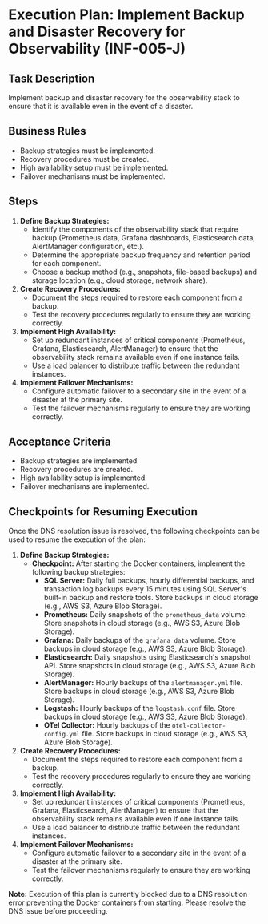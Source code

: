 # Execution Plan: Implement Backup and Disaster Recovery for Observability (INF-005-J)

## Task Description

Implement backup and disaster recovery for the observability stack to ensure that it is available even in the event of a disaster.

## Business Rules

*   Backup strategies must be implemented.
*   Recovery procedures must be created.
*   High availability setup must be implemented.
*   Failover mechanisms must be implemented.

## Steps

1.  **Define Backup Strategies:**
    *   Identify the components of the observability stack that require backup (Prometheus data, Grafana dashboards, Elasticsearch data, AlertManager configuration, etc.).
    *   Determine the appropriate backup frequency and retention period for each component.
    *   Choose a backup method (e.g., snapshots, file-based backups) and storage location (e.g., cloud storage, network share).
2.  **Create Recovery Procedures:**
    *   Document the steps required to restore each component from a backup.
    *   Test the recovery procedures regularly to ensure they are working correctly.
3.  **Implement High Availability:**
    *   Set up redundant instances of critical components (Prometheus, Grafana, Elasticsearch, AlertManager) to ensure that the observability stack remains available even if one instance fails.
    *   Use a load balancer to distribute traffic between the redundant instances.
4.  **Implement Failover Mechanisms:**
    *   Configure automatic failover to a secondary site in the event of a disaster at the primary site.
    *   Test the failover mechanisms regularly to ensure they are working correctly.

## Acceptance Criteria

*   Backup strategies are implemented.
*   Recovery procedures are created.
*   High availability setup is implemented.
*   Failover mechanisms are implemented.

## Checkpoints for Resuming Execution

Once the DNS resolution issue is resolved, the following checkpoints can be used to resume the execution of the plan:

1.  **Define Backup Strategies:**
    *   **Checkpoint:** After starting the Docker containers, implement the following backup strategies:
        *   **SQL Server:** Daily full backups, hourly differential backups, and transaction log backups every 15 minutes using SQL Server's built-in backup and restore tools. Store backups in cloud storage (e.g., AWS S3, Azure Blob Storage).
        *   **Prometheus:** Daily snapshots of the `prometheus_data` volume. Store snapshots in cloud storage (e.g., AWS S3, Azure Blob Storage).
        *   **Grafana:** Daily backups of the `grafana_data` volume. Store backups in cloud storage (e.g., AWS S3, Azure Blob Storage).
        *   **Elasticsearch:** Daily snapshots using Elasticsearch's snapshot API. Store snapshots in cloud storage (e.g., AWS S3, Azure Blob Storage).
        *   **AlertManager:** Hourly backups of the `alertmanager.yml` file. Store backups in cloud storage (e.g., AWS S3, Azure Blob Storage).
        *   **Logstash:** Hourly backups of the `logstash.conf` file. Store backups in cloud storage (e.g., AWS S3, Azure Blob Storage).
        *   **OTel Collector:** Hourly backups of the `otel-collector-config.yml` file. Store backups in cloud storage (e.g., AWS S3, Azure Blob Storage).
2.  **Create Recovery Procedures:**
     *   Document the steps required to restore each component from a backup.
     *   Test the recovery procedures regularly to ensure they are working correctly.
3.  **Implement High Availability:**
     *   Set up redundant instances of critical components (Prometheus, Grafana, Elasticsearch, AlertManager) to ensure that the observability stack remains available even if one instance fails.
     *   Use a load balancer to distribute traffic between the redundant instances.
4.  **Implement Failover Mechanisms:**
     *   Configure automatic failover to a secondary site in the event of a disaster at the primary site.
     *   Test the failover mechanisms regularly to ensure they are working correctly.

**Note:** Execution of this plan is currently blocked due to a DNS resolution error preventing the Docker containers from starting. Please resolve the DNS issue before proceeding.